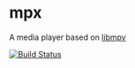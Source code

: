 # mpx

A media player based on [libmpv](https://github.com/mpv-player/mpv/tree/master/libmpv)

[![Build Status](https://travis-ci.org/phill84/mpx.svg?branch=master)](https://travis-ci.org/phill84/mpx)

